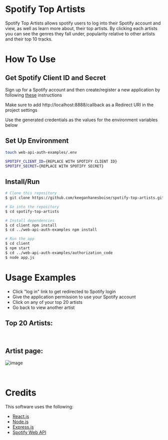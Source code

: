 # Spotify Top Artists
Spotify Top Artists allows spotify users to log into their Spotify account and view, as well as learn more about, their top artists. By clicking each artists you can see the genres they fall under, popularity relative to other artists and their top 10 tracks. 

# How To Use
## Get Spotify Client ID and Secret

Sign up for a Spotify account and then create/register a new application by following [these](https://developer.spotify.com/documentation/general/guides/authorization/app-settings/) instructions

Make sure to add http://localhost:8888/callback as a Redirect URI in the project settings

Use the generated credentials as the values for the environment variables below

## Set Up Environment

```sh
touch web-api-auth-examples/.env
```
```sh
SPOTIFY_CLIENT_ID={REPLACE WITH SPOTIFY CLIENT ID}
SPOTIFY_SECRET={REPLACE WITH SPOTIFY SECRET}
```

## Install/Run

```sh
# Clone this repository
$ git clone https://github.com/keeganhanesboise/spotify-top-artists.git

# Go into the repository
$ cd spotify-top-artists

# Install dependencies
$ cd client npm install
$ cd ../web-api-auth-examples npm install

# Run the app
$ cd client
$ npm start
$ cd ../web-api-auth-examples/authorization_code
$ node app.js
```

# Usage Examples

* Click "log in" link to get redirected to Spotify login
* Give the application permission to use your Spotify account
* Click on any of your top 20 artists
* Go back to view another artist

## Top 20 Artists:

<br>

## Artist page:
![image](https://user-images.githubusercontent.com/70166916/190526197-e514013b-5a0b-4549-9c60-c0b01d47fb39.png)

<br>

# Credits

This software uses the following:

- [React.js](https://reactjs.org/)
- [Node.js](https://nodejs.org/)
- [Express.js](https://expressjs.com/)
- [Spotify Web API](https://developer.spotify.com/documentation/web-api/)